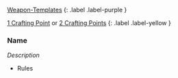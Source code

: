 
[Weapon-Templates](Game/Weapon-Templates)
{: .label .label-purple }

[1 Crafting Point](Game/Designing-Weapons#Crafting%20Points) or [2 Crafting Points](Game/Designing-Weapons#Crafting%20Points)
{: .label .label-yellow }
### Name
*Description*
* Rules